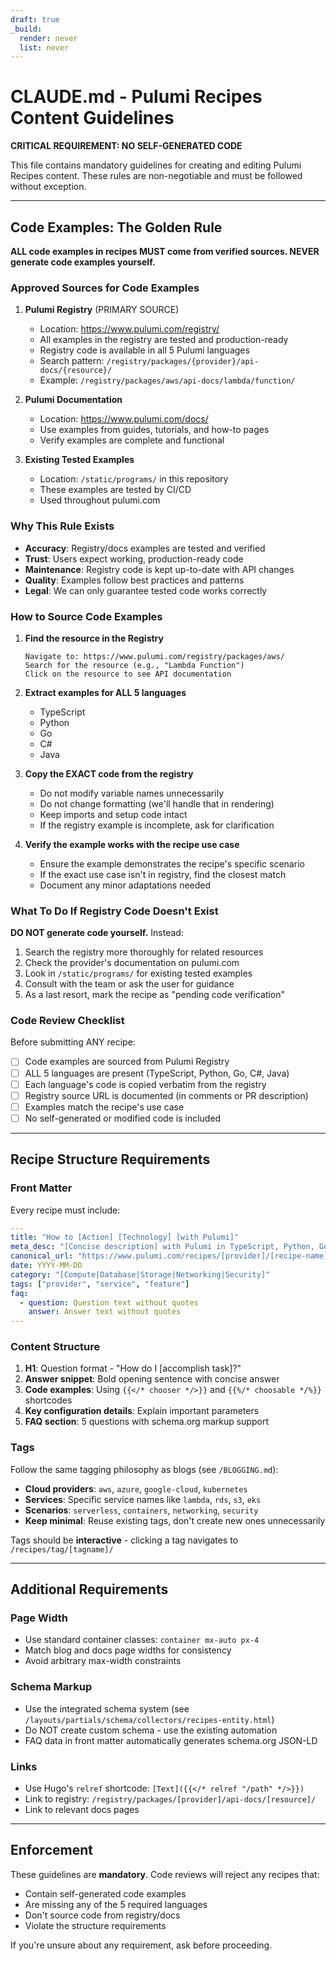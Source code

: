 ```yaml
---
draft: true
_build:
  render: never
  list: never
---
```


# CLAUDE.md - Pulumi Recipes Content Guidelines

**CRITICAL REQUIREMENT: NO SELF-GENERATED CODE**

This file contains mandatory guidelines for creating and editing Pulumi Recipes content. These rules are non-negotiable and must be followed without exception.

---

## Code Examples: The Golden Rule

**ALL code examples in recipes MUST come from verified sources. NEVER generate code examples yourself.**

### Approved Sources for Code Examples

1. **Pulumi Registry** (PRIMARY SOURCE)
   - Location: https://www.pulumi.com/registry/
   - All examples in the registry are tested and production-ready
   - Registry code is available in all 5 Pulumi languages
   - Search pattern: `/registry/packages/{provider}/api-docs/{resource}/`
   - Example: `/registry/packages/aws/api-docs/lambda/function/`

2. **Pulumi Documentation**
   - Location: https://www.pulumi.com/docs/
   - Use examples from guides, tutorials, and how-to pages
   - Verify examples are complete and functional

3. **Existing Tested Examples**
   - Location: `/static/programs/` in this repository
   - These examples are tested by CI/CD
   - Used throughout pulumi.com

### Why This Rule Exists

- **Accuracy**: Registry/docs examples are tested and verified
- **Trust**: Users expect working, production-ready code
- **Maintenance**: Registry code is kept up-to-date with API changes
- **Quality**: Examples follow best practices and patterns
- **Legal**: We can only guarantee tested code works correctly

### How to Source Code Examples

1. **Find the resource in the Registry**
   ```
   Navigate to: https://www.pulumi.com/registry/packages/aws/
   Search for the resource (e.g., "Lambda Function")
   Click on the resource to see API documentation
   ```

2. **Extract examples for ALL 5 languages**
   - TypeScript
   - Python
   - Go
   - C#
   - Java

3. **Copy the EXACT code from the registry**
   - Do not modify variable names unnecessarily
   - Do not change formatting (we'll handle that in rendering)
   - Keep imports and setup code intact
   - If the registry example is incomplete, ask for clarification

4. **Verify the example works with the recipe use case**
   - Ensure the example demonstrates the recipe's specific scenario
   - If the exact use case isn't in registry, find the closest match
   - Document any minor adaptations needed

### What To Do If Registry Code Doesn't Exist

**DO NOT generate code yourself.** Instead:

1. Search the registry more thoroughly for related resources
2. Check the provider's documentation on pulumi.com
3. Look in `/static/programs/` for existing tested examples
4. Consult with the team or ask the user for guidance
5. As a last resort, mark the recipe as "pending code verification"

### Code Review Checklist

Before submitting ANY recipe:

- [ ] Code examples are sourced from Pulumi Registry
- [ ] ALL 5 languages are present (TypeScript, Python, Go, C#, Java)
- [ ] Each language's code is copied verbatim from the registry
- [ ] Registry source URL is documented (in comments or PR description)
- [ ] Examples match the recipe's use case
- [ ] No self-generated or modified code is included

---

## Recipe Structure Requirements

### Front Matter

Every recipe must include:

```yaml
---
title: "How to [Action] [Technology] [with Pulumi]"
meta_desc: "[Concise description] with Pulumi in TypeScript, Python, Go, C#, or Java."
canonical_url: "https://www.pulumi.com/recipes/[provider]/[recipe-name]"
date: YYYY-MM-DD
category: "[Compute|Database|Storage|Networking|Security]"
tags: ["provider", "service", "feature"]
faq:
  - question: Question text without quotes
    answer: Answer text without quotes
---
```

### Content Structure

1. **H1**: Question format - "How do I [accomplish task]?"
2. **Answer snippet**: Bold opening sentence with concise answer
3. **Code examples**: Using `{{</* chooser */>}}` and `{{%/* choosable */%}}` shortcodes
4. **Key configuration details**: Explain important parameters
5. **FAQ section**: 5 questions with schema.org markup support

### Tags

Follow the same tagging philosophy as blogs (see `/BLOGGING.md`):

- **Cloud providers**: `aws`, `azure`, `google-cloud`, `kubernetes`
- **Services**: Specific service names like `lambda`, `rds`, `s3`, `eks`
- **Scenarios**: `serverless`, `containers`, `networking`, `security`
- **Keep minimal**: Reuse existing tags, don't create new ones unnecessarily

Tags should be **interactive** - clicking a tag navigates to `/recipes/tag/[tagname]/`

---

## Additional Requirements

### Page Width
- Use standard container classes: `container mx-auto px-4`
- Match blog and docs page widths for consistency
- Avoid arbitrary max-width constraints

### Schema Markup
- Use the integrated schema system (see `/layouts/partials/schema/collectors/recipes-entity.html`)
- Do NOT create custom schema - use the existing automation
- FAQ data in front matter automatically generates schema.org JSON-LD

### Links
- Use Hugo's `relref` shortcode: `[Text]({{</* relref "/path" */>}})`
- Link to registry: `/registry/packages/[provider]/api-docs/[resource]/`
- Link to relevant docs pages

---

## Enforcement

These guidelines are **mandatory**. Code reviews will reject any recipes that:
- Contain self-generated code examples
- Are missing any of the 5 required languages
- Don't source code from registry/docs
- Violate the structure requirements

If you're unsure about any requirement, ask before proceeding.
